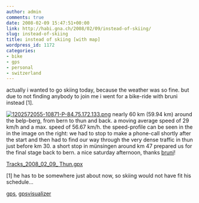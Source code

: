 ```yaml
---
author: admin
comments: true
date: 2008-02-09 15:47:51+00:00
link: http://habi.gna.ch/2008/02/09/instead-of-skiing/
slug: instead-of-skiing
title: instead of skiing [with map]
wordpress_id: 1172
categories:
- bike
- gps
- personal
- switzerland
---
```


actually i wanted to go skiing today, because the weather was so fine. but due to not finding anybody to join me i went for a bike-ride with bruni instead [1].

[![1202572055-10871-P-84.75.172.133.png](http://habi.gna.ch/wp-content/uploads/2008/02/1202572055-10871-p-84.75.172.133.jpg)](http://habi.gna.ch/wp-content/uploads/2008/02/1202572055-10871-p-84.75.172.133.png) nearly 60 km (59.94 km) around the belp-berg, from bern to thun and back. a moving average speed of 29 km/h and a max. speed of 56.67 km/h. the speed-profile can be seen in the in the image on the right: we had to stop to make a phone-call shortly after the start and then had to find our way through the very dense traffic in thun just before km 30. a short stop in münsingen around km 47 prepared us for the final stage back to bern. a nice saturday afternoon, thanks [bruni](http://flickr.com/photos/habi/tags/bruni)!



[Tracks_2008_02_09_ Thun.gpx](http://habi.gna.ch/wp-content/uploads/2008/02/Tracks_2008_02_09_Thun.gpx)




[1] he has to be somewhere just about now, so skiing would not have fit his schedule...





[gps](http://technorati.com/tag/gps), [gpsvisualizer](http://technorati.com/tag/gpsvisualizer)
